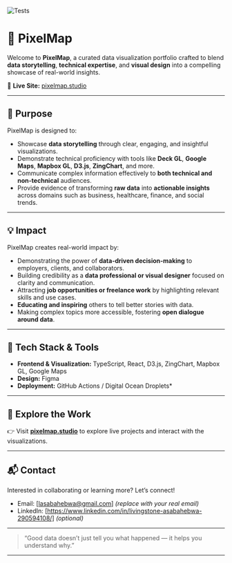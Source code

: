 ![Tests](https://github.com/asabahebwa/pixelmapstudio/actions/workflows/main.yml/badge.svg)

# 🎨 PixelMap

Welcome to **PixelMap**, a curated data visualization portfolio crafted to blend **data storytelling**, **technical expertise**, and **visual design** into a compelling showcase of real-world insights.

🔗 **Live Site:** [pixelmap.studio](https://pixelmap.studio/)

---

## 🌟 Purpose

PixelMap is designed to:

- Showcase **data storytelling** through clear, engaging, and insightful visualizations.
- Demonstrate technical proficiency with tools like **Deck GL**, **Google Maps**, **Mapbox GL**, **D3.js**, **ZingChart**, and more.
- Communicate complex information effectively to **both technical and non-technical** audiences.
- Provide evidence of transforming **raw data** into **actionable insights** across domains such as business, healthcare, finance, and social trends.

---

## 💡 Impact

PixelMap creates real-world impact by:

- Demonstrating the power of **data-driven decision-making** to employers, clients, and collaborators.
- Building credibility as a **data professional or visual designer** focused on clarity and communication.
- Attracting **job opportunities or freelance work** by highlighting relevant skills and use cases.
- **Educating and inspiring** others to tell better stories with data.
- Making complex topics more accessible, fostering **open dialogue around data**.

---

## 📌 Tech Stack & Tools

- **Frontend & Visualization:** TypeScript, React, D3.js, ZingChart, Mapbox GL, Google Maps
- **Design:** Figma
- **Deployment:** GitHub Actions / Digital Ocean Droplets\*

---

## 🚀 Explore the Work

👉 Visit [**pixelmap.studio**](https://pixelmap.studio/) to explore live projects and interact with the visualizations.

---

## 📬 Contact

Interested in collaborating or learning more? Let’s connect!

- Email: [lasabahebwa@gmail.com] _(replace with your real email)_
- LinkedIn: [https://www.linkedin.com/in/livingstone-asabahebwa-290594108/] _(optional)_

---

> “Good data doesn’t just tell you what happened — it helps you understand why.”

---
